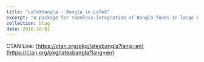 ```yaml
---
title: "LaTeXbangla - Bangla in LaTeX"
excerpt: "A package for seemless integration of Bangla fonts in large LaTeX projects."
collection: blog
date: 2016-10-01
---
```


CTAN Link: [https://ctan.org/pkg/latexbangla?lang=en](https://ctan.org/pkg/latexbangla?lang=en)